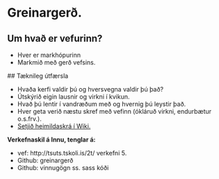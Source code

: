# Greinargerð.
## Um hvað er vefurinn?
<ul>
  <li>Hver er markhópurinn</li>
  <li>Markmið með gerð vefsins.</li>
</ul>
## Tæknileg útfærsla
<ul>
  <li>Hvaða kerfi valdir þú og hversvegna valdir þú það?</li>
  <li>Útskýrið eigin lausnir og virkni í kvikun.</li>
  <li>Hvað þú lentir í vandræðum með og hvernig þú leystir það.</li>
  <li>Hver geta verið næstu skref með vefinn (ókláruð virkni, endurbætur o.s.frv.).</li>
  <li><a href="https://github.com/VSH24/greinargerd-vsh2b/wiki"> Setjið heimildaskrá í Wiki.</a></li>
</ul>
<b> Verkefnaskil á Innu, tenglar á: </b>
 <ul>
   <li>vef: http://tsuts.tskoli.is/2t/ verkefni 5.</li>
   <li>Github: greinargerð</li>
   <li>Github: vinnugögn ss. sass kóði</li>
 </ul>
